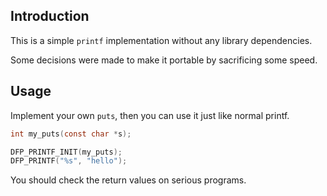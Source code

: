 ## Introduction

This is a simple `printf` implementation without any library dependencies.

Some decisions were made to make it portable by sacrificing some speed.


## Usage

Implement your own `puts`, then you can use it just like normal printf.

```c
int my_puts(const char *s);

DFP_PRINTF_INIT(my_puts);
DFP_PRINTF("%s", "hello");
```

You should check the return values on serious programs.

